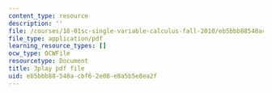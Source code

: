 ```yaml
---
content_type: resource
description: ''
file: /courses/18-01sc-single-variable-calculus-fall-2010/eb5bbb88548acbf62e08e8a5b5e8ea2f_wOHrNt9ScYs.pdf
file_type: application/pdf
learning_resource_types: []
ocw_type: OCWFile
resourcetype: Document
title: 3play pdf file
uid: eb5bbb88-548a-cbf6-2e08-e8a5b5e8ea2f
---
```

